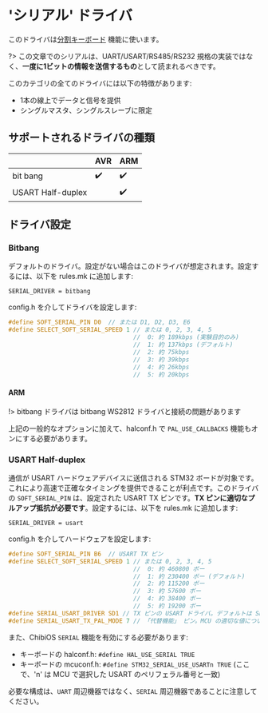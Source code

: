 # 'シリアル' ドライバ

<!---
  original document: 0.9.51:docs/serial_drive.md
  git diff 0.9.51 HEAD -- docs/serial_drive.md | cat
-->

このドライバは[分割キーボード](feature_split_keyboard.md) 機能に使います。

?> この文章でのシリアルは、UART/USART/RS485/RS232 規格の実装ではなく、**一度に1ビットの情報を送信するもの**として読まれるべきです。

このカテゴリの全てのドライバには以下の特徴があります:
* 1本の線上でデータと信号を提供
* シングルマスタ、シングルスレーブに限定

## サポートされるドライバの種類

|                   | AVR                | ARM                |
|-------------------|--------------------|--------------------|
| bit bang          | :heavy_check_mark: | :heavy_check_mark: |
| USART Half-duplex |                    | :heavy_check_mark: |

## ドライバ設定

### Bitbang
デフォルトのドライバ。設定がない場合はこのドライバが想定されます。設定するには、以下を rules.mk に追加します:

```make
SERIAL_DRIVER = bitbang
```

config.h を介してドライバを設定します:
```c
#define SOFT_SERIAL_PIN D0  // または D1, D2, D3, E6
#define SELECT_SOFT_SERIAL_SPEED 1 // または 0, 2, 3, 4, 5
                                   //  0: 約 189kbps (実験目的のみ)
                                   //  1: 約 137kbps (デフォルト)
                                   //  2: 約 75kbps
                                   //  3: 約 39kbps
                                   //  4: 約 26kbps
                                   //  5: 約 20kbps
```

#### ARM

!> bitbang ドライバは bitbang WS2812 ドライバと接続の問題があります

上記の一般的なオプションに加えて、halconf.h で `PAL_USE_CALLBACKS` 機能もオンにする必要があります。

### USART Half-duplex
通信が USART ハードウェアデバイスに送信される STM32 ボードが対象です。これにより高速で正確なタイミングを提供できることが利点です。このドライバの `SOFT_SERIAL_PIN` は、設定された USART TX ピンです。**TX ピンに適切なプルアップ抵抗が必要です**。設定するには、以下を rules.mk に追加します:

```make
SERIAL_DRIVER = usart
```

config.h を介してハードウェアを設定します:
```c
#define SOFT_SERIAL_PIN B6  // USART TX ピン
#define SELECT_SOFT_SERIAL_SPEED 1 // または 0, 2, 3, 4, 5
                                   //  0: 約 460800 ボー
                                   //  1: 約 230400 ボー (デフォルト)
                                   //  2: 約 115200 ボー
                                   //  3: 約 57600 ボー
                                   //  4: 約 38400 ボー
                                   //  5: 約 19200 ボー
#define SERIAL_USART_DRIVER SD1 // TX ピンの USART ドライバ。デフォルトは SD1
#define SERIAL_USART_TX_PAL_MODE 7 // 「代替機能」 ピン。MCU の適切な値については、それぞれのデータシートを見てください。デフォルトは 7
```

また、ChibiOS `SERIAL` 機能を有効にする必要があります:
* キーボードの halconf.h: `#define HAL_USE_SERIAL TRUE`
* キーボードの mcuconf.h: `#define STM32_SERIAL_USE_USARTn TRUE` (ここで、'n' は MCU で選択した USART のペリフェラル番号と一致)

必要な構成は、`UART` 周辺機器ではなく、`SERIAL` 周辺機器であることに注意してください。
